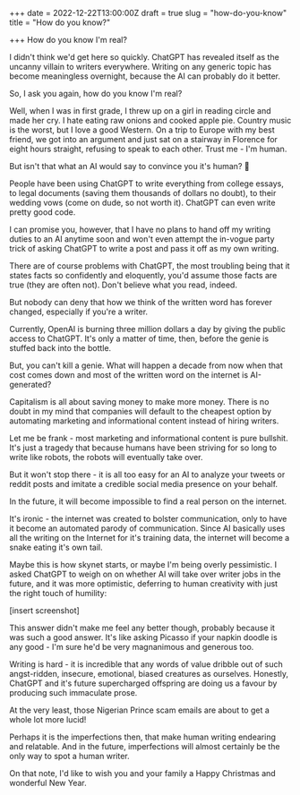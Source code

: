 +++
date = 2022-12-22T13:00:00Z
draft = true
slug = "how-do-you-know"
title = "How do you know?"

+++
How do you know I'm real?

I didn't think we'd get here so quickly. ChatGPT has revealed itself as the uncanny villain to writers everywhere. Writing on any generic topic has become meaningless overnight, because the AI can probably do it better.

So, I ask you again, how do you know I'm real?

Well, when I was in first grade, I threw up on a girl in reading circle and made her cry. I hate eating raw onions and cooked apple pie. Country music is the worst, but I love a good Western. On a trip to Europe with my best friend, we got into an argument and just sat on a stairway in Florence for eight hours straight, refusing to speak to each other. Trust me - I'm human.

But isn't that what an AI would say to convince you it's human? 🤔

People have been using ChatGPT to write everything from college essays, to legal documents (saving them thousands of dollars no doubt), to their wedding vows (come on dude, so not worth it). ChatGPT can even write pretty good code.

I can promise you, however, that I have no plans to hand off my writing duties to an AI anytime soon and won't even attempt the in-vogue party trick of asking ChatGPT to write a post and pass it off as my own writing.

There are of course problems with ChatGPT, the most troubling being that it states facts so confidently and eloquently, you'd assume those facts are true (they are often not). Don't believe what you read, indeed.

But nobody can deny that how we think of the written word has forever changed, especially if you're a writer.

<!--more-->

Currently, OpenAI is burning three million dollars a day by giving the public access to ChatGPT. It's only a matter of time, then, before the genie is stuffed back into the bottle.

But, you can't kill a genie. What will happen a decade from now when that cost comes down and most of the written word on the internet is AI-generated?

Capitalism is all about saving money to make more money. There is no doubt in my mind that companies will default to the cheapest option by automating marketing and informational content instead of hiring writers.

Let me be frank - most marketing and informational content is pure bullshit. It's just a tragedy that because humans have been striving for so long to write like robots, the robots will eventually take over.

But it won't stop there - it is all too easy for an AI to analyze your tweets or reddit posts and imitate a credible social media presence on your behalf.

In the future, it will become impossible to find a real person on the internet.

It's ironic - the internet was created to bolster communication, only to have it become an automated parody of communication. Since AI basically uses all the writing on the Internet for it's training data, the internet will become a snake eating it's own tail.

Maybe this is how skynet starts, or maybe I'm being overly pessimistic. I asked ChatGPT to weigh on on whether AI will take over writer jobs in the future, and it was more optimistic, deferring to human creativity with just the right touch of humility:

\[insert screenshot\]

This answer didn't make me feel any better though, probably because it was such a good answer. It's like asking Picasso if your napkin doodle is any good - I'm sure he'd be very magnanimous and generous too.

Writing is hard - it is incredible that any words of value dribble out of such angst-ridden, insecure, emotional, biased creatures as ourselves. Honestly, ChatGPT and it's future supercharged offspring are doing us a favour by producing such immaculate prose.

At the very least, those Nigerian Prince scam emails are about to get a whole lot more lucid!

Perhaps it is the imperfections then, that make human writing endearing and relatable. And in the future, imperfections will almost certainly be the only way to spot a human writer.

On that note, I'd like to wish you and your family a Happy Christmas and wonderful New Year.